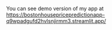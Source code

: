 You can see demo version of my app at https://bostonhousepricepredictionapp-q9wpadgufd2hvlsnjirmm3.streamlit.app/
